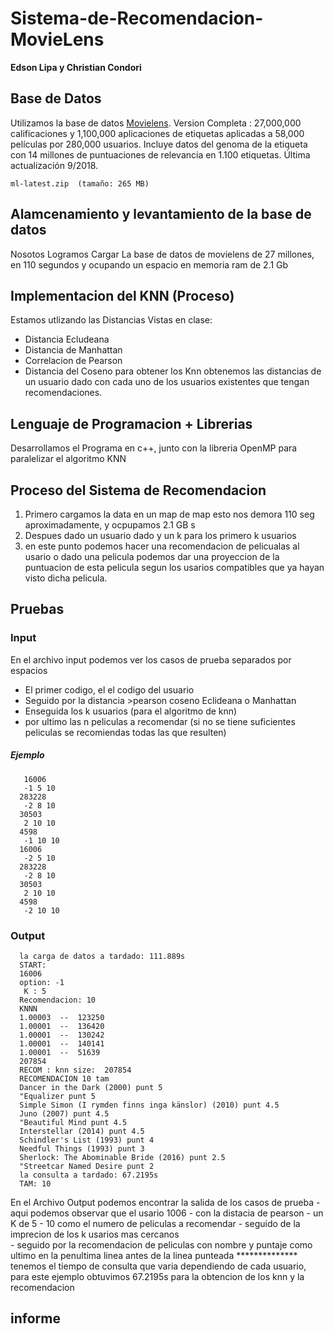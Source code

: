# Sistema-de-Recomendacion-MovieLens
   **Edson Lipa y Christian Condori**
   
## Base de Datos
   Utilizamos la base de datos [Movielens](https://grouplens.org/datasets/movielens/latest/).
   Version Completa : 27,000,000 calificaciones y 1,100,000 aplicaciones de etiquetas aplicadas a 58,000 películas por 280,000 usuarios. Incluye datos del genoma de la etiqueta con 14 millones de puntuaciones de relevancia en 1.100 etiquetas. Última actualización 9/2018.

    ml-latest.zip  (tamaño: 265 MB)

## Alamcenamiento y levantamiento de la base de datos
   Nosotos Logramos Cargar La base de datos de movielens de 27 millones, en 110 segundos y ocupando un espacio en memoria ram de 2.1 Gb 
## Implementacion del KNN (Proceso)
  Estamos utlizando las Distancias Vistas en clase:
  - Distancia Ecludeana
  - Distancia de Manhattan
  - Correlacion de Pearson
  - Distancia del Coseno
  para obtener los Knn obtenemos las distancias de un usuario dado con cada uno de los usuarios existentes que tengan recomendaciones. 
## Lenguaje de Programacion + Librerias
Desarrollamos el Programa en c++, junto con la libreria OpenMP para paralelizar el algoritmo KNN
## Proceso del Sistema de Recomendacion
1. Primero cargamos la data en un map de map esto nos demora 110 seg aproximadamente, y ocpupamos 2.1 GB s 
1. Despues dado un usuario dado y un k para los primero k usuarios
1. en este punto podemos hacer una recomendacion de pelicualas al usario o dado una pelicula podemos dar una proyeccion de la puntuacion de esta pelicula segun los usarios compatibles que ya hayan visto dicha pelicula.
## Pruebas
### Input 
   En el archivo input podemos ver los casos de prueba separados por espacios
   - El primer codigo, el el codigo del usuario
   - Seguido por la distancia >pearson coseno Eclideana o Manhattan
   - Enseguida los k usuarios (para el algoritmo de knn)
   - por ultimo las  n peliculas a recomendar (si no se tiene suficientes peliculas se recomiendas todas las que resulten)
##### Ejemplo
       16006
       -1 5 10
      283228
       -2 8 10
      30503
       2 10 10
      4598
       -1 10 10
      16006
       -2 5 10
      283228
       -2 8 10
      30503
       2 10 10
      4598
       -2 10 10
### Output
      la carga de datos a tardado: 111.889s
      START: 
      16006
      option: -1
       K : 5
      Recomendacion: 10
      KNNN
      1.00003  --  123250
      1.00001  --  136420
      1.00001  --  130242
      1.00001  --  140141
      1.00001  --  51639
      207854
      RECOM : knn size:  207854
      RECOMENDACION 10 tam 
      Dancer in the Dark (2000) punt 5
      "Equalizer punt 5
      Simple Simon (I rymden finns inga känslor) (2010) punt 4.5
      Juno (2007) punt 4.5
      "Beautiful Mind punt 4.5
      Interstellar (2014) punt 4.5
      Schindler's List (1993) punt 4
      Needful Things (1993) punt 3
      Sherlock: The Abominable Bride (2016) punt 2.5
      "Streetcar Named Desire punt 2
      la consulta a tardado: 67.2195s
      TAM: 10

   En el Archivo Output podemos encontrar la salida de los casos de prueba
      - aqui podemos observar que el usario 1006
      - con la distacia de pearson 
      - un K de 5
      - 10 como el numero de peliculas a recomendar 
      - seguido de la imprecion de los k usarios mas cercanos      
      - seguido por la recomendacion de peliculas con nombre y puntaje
   como ultimo en la penultima linea antes de la linea punteada **************
   tenemos el tiempo de consulta que varia dependiendo de cada usuario, para este ejemplo obtuvimos 67.2195s para la obtencion de los knn y la recomendacion
## informe
